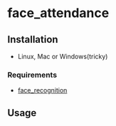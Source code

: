 # face_attendance

## Installation
  * Linux, Mac or Windows(tricky)

### Requirements

  * [face_recognition](https://github.com/ageitgey/face_recognition/blob/master/README.md#installation)

## Usage
  
